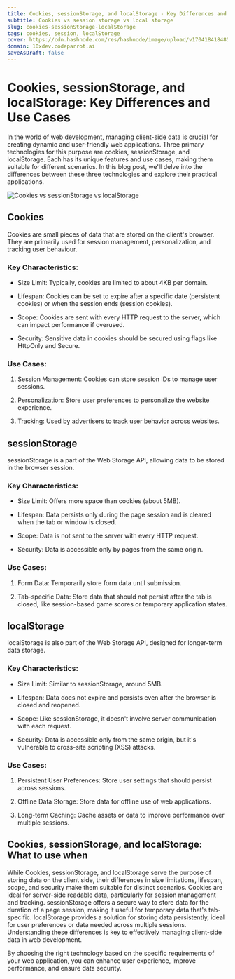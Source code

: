 ```yaml
---
title: Cookies, sessionStorage, and localStorage - Key Differences and Use Cases
subtitle: Cookies vs session storage vs local storage
slug: cookies-sessionStorage-localStorage
tags: cookies, session, localStorage
cover: https://cdn.hashnode.com/res/hashnode/image/upload/v1704184184850/Bozqojf1E.png?auto=format
domain: 10xdev.codeparrot.ai
saveAsDraft: false
---
```



# Cookies, sessionStorage, and localStorage: Key Differences and Use Cases

In the world of web development, managing client-side data is crucial for creating dynamic and user-friendly web applications. Three primary technologies for this purpose are cookies, sessionStorage, and localStorage. Each has its unique features and use cases, making them suitable for different scenarios. In this blog post, we'll delve into the differences between these three technologies and explore their practical applications.

![Cookies vs sessionStorage vs localStorage ](https://cdn.hashnode.com/res/hashnode/image/upload/v1704184184850/Bozqojf1E.png?auto=format)

## Cookies

Cookies are small pieces of data that are stored on the client's browser. They are primarily used for session management, personalization, and tracking user behaviour.

### Key Characteristics:

* Size Limit: Typically, cookies are limited to about 4KB per domain.

* Lifespan: Cookies can be set to expire after a specific date (persistent cookies) or when the session ends (session cookies).

* Scope: Cookies are sent with every HTTP request to the server, which can impact performance if overused.

* Security: Sensitive data in cookies should be secured using flags like HttpOnly and Secure.

### Use Cases:

1. Session Management: Cookies can store session IDs to manage user sessions.

2. Personalization: Store user preferences to personalize the website experience.

3. Tracking: Used by advertisers to track user behavior across websites.

## sessionStorage

sessionStorage is a part of the Web Storage API, allowing data to be stored in the browser session.

### Key Characteristics:

* Size Limit: Offers more space than cookies (about 5MB).

* Lifespan: Data persists only during the page session and is cleared when the tab or window is closed.

* Scope: Data is not sent to the server with every HTTP request.

* Security: Data is accessible only by pages from the same origin.

### Use Cases:

1. Form Data: Temporarily store form data until submission.

2. Tab-specific Data: Store data that should not persist after the tab is closed, like session-based game scores or temporary application states.

## localStorage

localStorage is also part of the Web Storage API, designed for longer-term data storage.

### Key Characteristics:

* Size Limit: Similar to sessionStorage, around 5MB.

* Lifespan: Data does not expire and persists even after the browser is closed and reopened.

* Scope: Like sessionStorage, it doesn't involve server communication with each request.

* Security: Data is accessible only from the same origin, but it's vulnerable to cross-site scripting (XSS) attacks.

### Use Cases:

1. Persistent User Preferences: Store user settings that should persist across sessions.

2. Offline Data Storage: Store data for offline use of web applications.

3. Long-term Caching: Cache assets or data to improve performance over multiple sessions.

## Cookies, sessionStorage, and localStorage: What to use when

While Cookies, sessionStorage, and localStorage serve the purpose of storing data on the client side, their differences in size limitations, lifespan, scope, and security make them suitable for distinct scenarios. Cookies are ideal for server-side readable data, particularly for session management and tracking. sessionStorage offers a secure way to store data for the duration of a page session, making it useful for temporary data that's tab-specific. localStorage provides a solution for storing data persistently, ideal for user preferences or data needed across multiple sessions. Understanding these differences is key to effectively managing client-side data in web development.

By choosing the right technology based on the specific requirements of your web application, you can enhance user experience, improve performance, and ensure data security.
